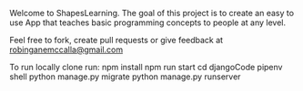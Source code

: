 Welcome to ShapesLearning.  The goal of this project is to create an easy to use App that teaches basic programming concepts to people at any level.

Feel free to fork, create pull requests or give feedback at robinganemccalla@gmail.com

To run locally clone run:
npm install 
npm run start
cd djangoCode
pipenv shell
python manage.py migrate
python manage.py runserver 